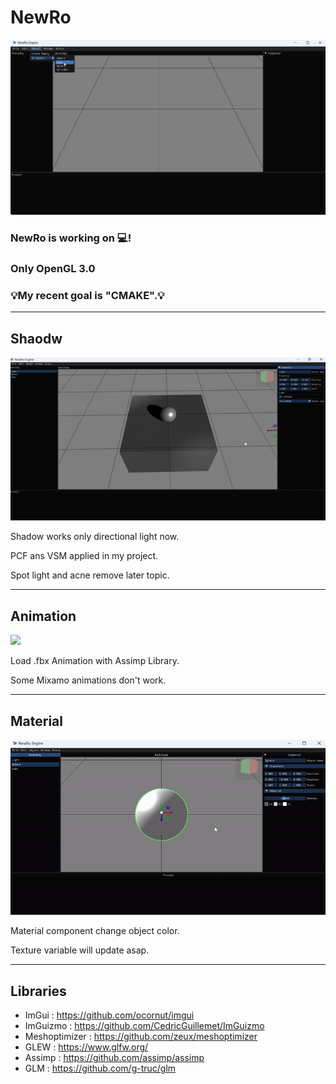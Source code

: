 # NewRo
![](Video/NewRo.gif)

### **NewRo is working on 💻!**
### **Only OpenGL 3.0**

### 💡My recent goal is "CMAKE".💡

----------------------------------------------------------
## **Shaodw**
![](Video/Shadow.gif)

Shadow works only directional light now.

PCF ans VSM applied in my project.

Spot light and acne remove later topic.

----------------------------------------------------------
## **Animation**
![](Video/Animation.gif)

Load .fbx Animation with Assimp Library.

Some Mixamo animations don't work.

----------------------------------------------------------
## **Material**
![](Video/Material.gif)

Material component change object color.

Texture variable will update asap.

----------------------------------------------------------
## Libraries
- ImGui : https://github.com/ocornut/imgui
- ImGuizmo : https://github.com/CedricGuillemet/ImGuizmo
- Meshoptimizer : https://github.com/zeux/meshoptimizer
- GLEW : https://www.glfw.org/
- Assimp : https://github.com/assimp/assimp
- GLM : https://github.com/g-truc/glm